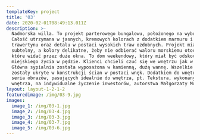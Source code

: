 ```yaml
---
templateKey: project
title: '03'
date: 2020-02-01T08:49:13.011Z
description: >-
  Nadmorska willa. To projekt parterowego bungalowu, położonego na wybrzeżu.
  Całość utrzymana w jasnych, kremowych kolorach z dodatkiem marmuru i
  trawertynu oraz detalu w postaci wysokich traw ozdobnych. Projekt miał być
  subtelny, a kolory delikatne, żeby nie odbierać waloru morskiemu otoczeniu,
  które widać przez duże okna. To dom weekendowy, który miał być odskocznią od
  miejskiego życia w pędzie. Klienci chcieli czuć się we wnętrzu jak w SPA.
  Główna sypialnia została wyposażona w kamienną, dużą wannę. Wszelkie szafy
  zostały ukryte w konstrukcji ścian w postaci wnęk. Dodatkiem do wnętrz jest
  seria obrazów, pasujących idealnie do wnętrza, pt. Tekstura, wykonanych do
  wnętrza, na indywidualne życzenie inwestorów, autorstwa Małgorzaty Moskal.
layout: layout-1-2-1-2
featuredimage: /img/03-9.jpg
images:
  image_1: /img/03-1.jpg
  image_2: /img/03-4.jpg
  image_3: /img/03-3.jpg
  image_4: /img/03-7.jpg
  image_5: /img/03-6.jpg
---
```


